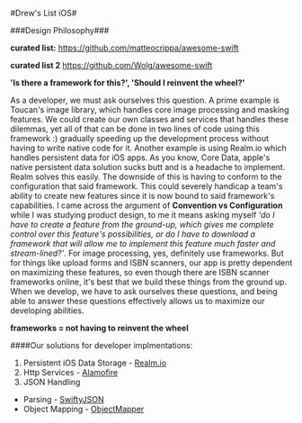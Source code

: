 
#Drew's List iOS#

###Design Philosophy###

**curated list:** https://github.com/matteocrippa/awesome-swift

**curated list 2** https://github.com/Wolg/awesome-swift

**'Is there a framework for this?', 'Should I reinvent the wheel?'**

As a developer, we must ask ourselves this question. A prime example is Toucan's image library, which handles core image processing and masking features. We could create our own classes and services that handles these dilemmas, yet all of that can be done in two lines of code using this framework :) gradually speeding up the development process without having to write native code for it. Another example is using Realm.io which handles persistent data for iOS apps. As you know, Core Data, apple's native persistent data solution sucks butt and is a headache to implement. Realm solves this easily. The downside of this is having to conform to the configuration that said framework. This could severely handicap a team's ability to create new features since it is now bound to said framework's capabilities. I came across the argument of **Convention vs Configuration** while I was studying product design, to me it means asking myself *'do I have to create a feature from the ground-up, which gives me complete control over this feature's possibilities, or do I have to download a framework that will allow me to implement this feature much faster and stream-lined?'*. For image processing, yes, definitely use frameworks. But for things like upload forms and ISBN scanners, our app is pretty dependent on maximizing these features, so even though there are ISBN scanner frameworks online, it's best that we build these things from the ground up. When we develop, we have to ask ourselves these questions, and being able to answer these questions effectively allows us to maximize our developing abilities.

**frameworks = not having to reinvent the wheel**

####Our solutions for developer implmentations:

1. Persistent iOS Data Storage - [Realm.io](https://realm.io/)
2. Http Services - [Alamofire](https://github.com/Alamofire/Alamofire)
3. JSON Handling
  * Parsing - [SwiftyJSON](https://github.com/SwiftyJSON/SwiftyJSON)
  * Object Mapping - [ObjectMapper](https://github.com/Hearst-DD/ObjectMapper)
